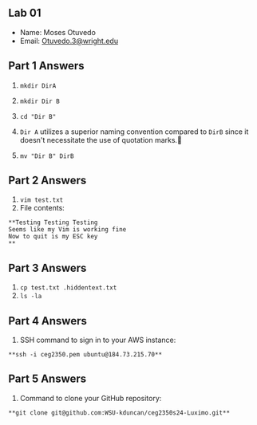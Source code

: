 ## Lab 01

- Name: Moses Otuvedo
- Email: Otuvedo.3@wright.edu

## Part 1 Answers

1. `mkdir DirA`

2. `mkdir Dir B`

3. `cd "Dir B"`

4. `Dir A` utilizes a superior naming convention compared to `DirB` since it doesn't necessitate the use of quotation marks.🤔

5. `mv "Dir B" DirB`

## Part 2 Answers

1. `vim test.txt`
2. File contents:

```
**Testing Testing Testing
Seems like my Vim is working fine
Now to quit is my ESC key
**
```

## Part 3 Answers

1. `cp test.txt .hiddentext.txt`
2. `ls -la`

## Part 4 Answers

1. SSH command to sign in to your AWS instance:

```
**ssh -i ceg2350.pem ubuntu@184.73.215.70**
```

## Part 5 Answers

1. Command to clone your GitHub repository:

```
**git clone git@github.com:WSU-kduncan/ceg2350s24-Luximo.git** 
```